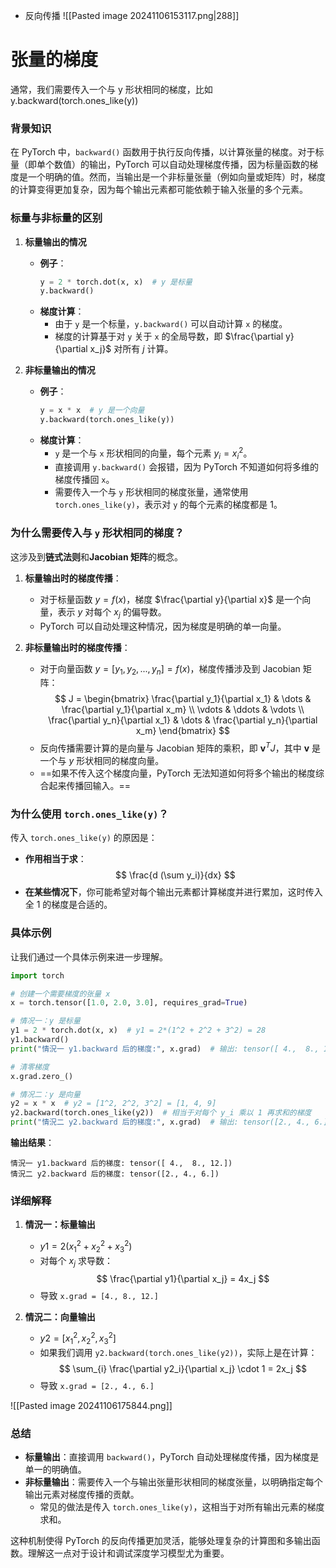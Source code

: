 - 反向传播
![[Pasted image 20241106153117.png|288]]


# 张量的梯度
通常，我们需要传入一个与 y 形状相同的梯度，比如 y.backward(torch.ones_like(y))

### 背景知识

在 PyTorch 中，`backward()` 函数用于执行反向传播，以计算张量的梯度。对于标量（即单个数值）的输出，PyTorch 可以自动处理梯度传播，因为标量函数的梯度是一个明确的值。然而，当输出是一个非标量张量（例如向量或矩阵）时，梯度的计算变得更加复杂，因为每个输出元素都可能依赖于输入张量的多个元素。

### 标量与非标量的区别

1. **标量输出的情况**
    - **例子**：
        ```python
        y = 2 * torch.dot(x, x)  # y 是标量
        y.backward()
        ```
    - **梯度计算**：
        - 由于 `y` 是一个标量，`y.backward()` 可以自动计算 `x` 的梯度。
        - 梯度的计算基于对 `y` 关于 `x` 的全局导数，即 $\frac{\partial y}{\partial x_j}$ 对所有 $j$ 计算。

2. **非标量输出的情况**
    - **例子**：
        ```python
        y = x * x  # y 是一个向量
        y.backward(torch.ones_like(y))
        ```
    - **梯度计算**：
        - `y` 是一个与 `x` 形状相同的向量，每个元素 $y_i = x_i^2$。
        - 直接调用 `y.backward()` 会报错，因为 PyTorch 不知道如何将多维的梯度传播回 `x`。
        - 需要传入一个与 `y` 形状相同的梯度张量，通常使用 `torch.ones_like(y)`，表示对 `y` 的每个元素的梯度都是 1。

### 为什么需要传入与 `y` 形状相同的梯度？

这涉及到**链式法则**和**Jacobian 矩阵**的概念。

1. **标量输出时的梯度传播**：
    - 对于标量函数 $y = f(x)$，梯度 $\frac{\partial y}{\partial x}$ 是一个向量，表示 $y$ 对每个 $x_j$ 的偏导数。
    - PyTorch 可以自动处理这种情况，因为梯度是明确的单一向量。

2. **非标量输出时的梯度传播**：
    - 对于向量函数 $y = [y_1, y_2, ..., y_n] = f(x)$，梯度传播涉及到 Jacobian 矩阵：
        $$
        J = \begin{bmatrix}
        \frac{\partial y_1}{\partial x_1} & \dots & \frac{\partial y_1}{\partial x_m} \\
        \vdots & \ddots & \vdots \\
        \frac{\partial y_n}{\partial x_1} & \dots & \frac{\partial y_n}{\partial x_m}
        \end{bmatrix}
        $$
    - 反向传播需要计算的是向量与 Jacobian 矩阵的乘积，即 $\mathbf{v}^T J$，其中 $\mathbf{v}$ 是一个与 $y$ 形状相同的梯度向量。
    - ==如果不传入这个梯度向量，PyTorch 无法知道如何将多个输出的梯度综合起来传播回输入。==

### 为什么使用 `torch.ones_like(y)`？

传入 `torch.ones_like(y)` 的原因是：

- **作用相当于求**：
    $$
    \frac{d (\sum y_i)}{dx}
    $$  
- **在某些情况下**，你可能希望对每个输出元素都计算梯度并进行累加，这时传入全 1 的梯度是合适的。

### 具体示例

让我们通过一个具体示例来进一步理解。

```python
import torch

# 创建一个需要梯度的张量 x
x = torch.tensor([1.0, 2.0, 3.0], requires_grad=True)

# 情况一：y 是标量
y1 = 2 * torch.dot(x, x)  # y1 = 2*(1^2 + 2^2 + 3^2) = 28
y1.backward()
print("情況一 y1.backward 后的梯度:", x.grad)  # 输出: tensor([ 4.,  8., 12.])

# 清零梯度
x.grad.zero_()

# 情况二：y 是向量
y2 = x * x  # y2 = [1^2, 2^2, 3^2] = [1, 4, 9]
y2.backward(torch.ones_like(y2))  # 相当于对每个 y_i 乘以 1 再求和的梯度
print("情況二 y2.backward 后的梯度:", x.grad)  # 输出: tensor([2., 4., 6.])
```

**输出结果**：
```
情況一 y1.backward 后的梯度: tensor([ 4.,  8., 12.])
情況二 y2.backward 后的梯度: tensor([2., 4., 6.])
```

### 详细解释

1. **情況一：标量输出**

    - $y1 = 2(x_1^2 + x_2^2 + x_3^2)$
    - 对每个 $x_j$ 求导数：
        $$
        \frac{\partial y1}{\partial x_j} = 4x_j
        $$
    - 导致 `x.grad = [4., 8., 12.]`

2. **情況二：向量输出**

    - $y2 = [x_1^2, x_2^2, x_3^2]$
    - 如果我们调用 `y2.backward(torch.ones_like(y2))`，实际上是在计算：
        $$
        \sum_{i} \frac{\partial y2_i}{\partial x_j} \cdot 1 = 2x_j
        $$
    - 导致 `x.grad = [2., 4., 6.]`

![[Pasted image 20241106175844.png]]

### 总结

- **标量输出**：直接调用 `backward()`，PyTorch 自动处理梯度传播，因为梯度是单一的明确值。
- **非标量输出**：需要传入一个与输出张量形状相同的梯度张量，以明确指定每个输出元素对梯度传播的贡献。
    - 常见的做法是传入 `torch.ones_like(y)`，这相当于对所有输出元素的梯度求和。

这种机制使得 PyTorch 的反向传播更加灵活，能够处理复杂的计算图和多输出函数。理解这一点对于设计和调试深度学习模型尤为重要。